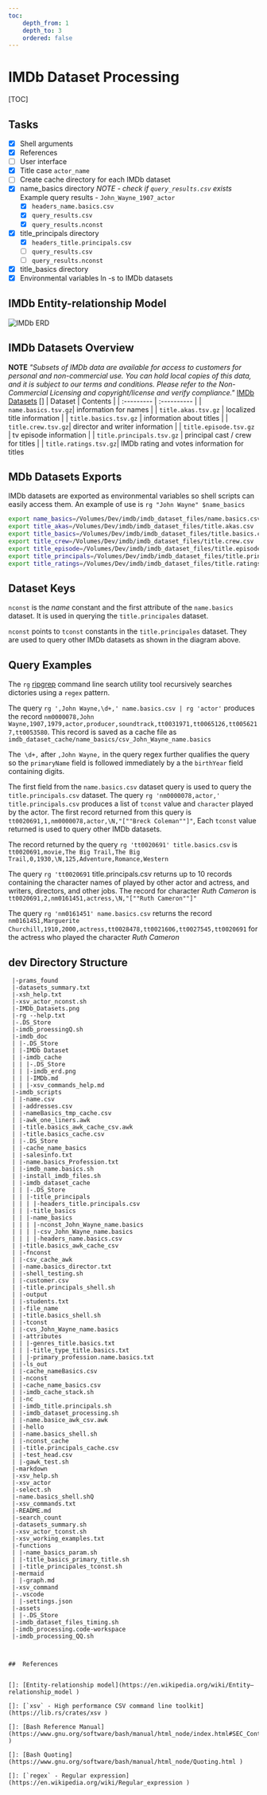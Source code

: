```yaml
---
toc:
    depth_from: 1
    depth_to: 3
    ordered: false
---  
```

  
#  IMDb Dataset Processing
  
[TOC]

##  Tasks
  
  
- [x]   Shell arguments
- [x]   References
- [ ]   User interface
- [x]   Title case `actor_name`
- [ ]   Create cache directory for each IMDb dataset
  - [x] name_basics directory
*NOTE - check if  `query_results.csv` exists*  
Example query results - `John_Wayne_1907_actor`
    - [x]   `headers_name.basics.csv`
    - [x]   `query_results.csv`
    - [x]   `query_results.nconst`

  - [x] title_principals directory
    - [x]   `headers_title.principals.csv`
    - [ ]   `query_results.csv`
    - [ ]   `query_results.nconst`

  - [x] title_basics directory
  - [x] Environmental variables ln -s to IMDb datasets
  
##  IMDb Entity-relationship Model 
  
  
![IMDb ERD](./imdb_scripts/assets/imdb_erd.png )
  
##  IMDb Datasets Overview
  
  
**NOTE** *"Subsets of IMDb data are available for access to customers for personal and non-commercial use. You can hold local copies of this data, and it is subject to our terms and conditions. Please refer to the Non-Commercial Licensing and copyright/license and verify compliance."* [IMDb Datasets](https://www.imdb.com/interfaces/ ) []
  | Dataset | Contents |
  | :--------- | :---------- |
|  `name.basics.tsv.gz`|    information for names |
|  `title.akas.tsv.gz` |   localized title information |
|  `title.basics.tsv.gz` |   information about titles |
|  `title.crew.tsv.gz`|    director and writer information  |
|  `title.episode.tsv.gz ` |    tv episode information |
|  `title.principals.tsv.gz` |    principal cast / crew for titles |
|  `title.ratings.tsv.gz`|    IMDb rating and votes information for titles
  
##  MDb Datasets Exports

IMDb datasets are exported as environmental variables so shell scripts can easily access them. An example of use is `rg "John Wayne" $name_basics`
```bash
export name_basics=/Volumes/Dev/imdb/imdb_dataset_files/name.basics.csv
export title_akas=/Volumes/Dev/imdb/imdb_dataset_files/title.akas.csv
export title_basics=/Volumes/Dev/imdb/imdb_dataset_files/title.basics.csv
export title_crew=/Volumes/Dev/imdb/imdb_dataset_files/title.crew.csv
export title_episode=/Volumes/Dev/imdb/imdb_dataset_files/title.episode.csv
export title_principals=/Volumes/Dev/imdb/imdb_dataset_files/title.principals.csv
export title_ratings=/Volumes/Dev/imdb/imdb_dataset_files/title.ratings.csv
```

##  Dataset Keys

  
`nconst` is the *name* constant and the first attribute of the `name.basics` dataset. It is used  in querying the `title.principales` dataset.

`nconst` points to `tconst` constants in the `title.principales` dataset.  They are used to query other IMDb datasets as shown in the diagram above.
  
  
##  Query Examples
  
  
The `rg` [ripgrep](https://crates.io/crates/ripgrep ) command line search utility tool   recursively searches dictories using a  `regex` pattern.
  
The query `rg ',John Wayne,\d+,' name.basics.csv | rg 'actor'` produces the record `nm0000078,John Wayne,1907,1979,actor,producer,soundtrack,tt0031971,tt0065126,tt0056217,tt0053580`. This record is saved as a cache file as `imdb_dataset_cache/name_basics/csv_John_Wayne_name.basics`
  
The` \d+,` after `,John Wayne,` in the query regex further qualifies the query so the `primaryName` field is followed immediately by a the `birthYear` field containing digits.
  
The first field from the `name.basics.csv` dataset query is used to query the `title.principals.csv` dataset. The query `rg 'nm0000078,actor,' title.principals.csv` produces a list of `tconst` value and `character` played by the actor. The first record returned from this query is `tt0020691,1,nm0000078,actor,\N,"[""Breck Coleman""]"`,  Each `tconst` value returned  is used to query other IMDb datasets.
  
The record returned by the query `rg 'tt0020691' title.basics.csv` is `tt0020691,movie,The Big Trail,The Big Trail,0,1930,\N,125,Adventure,Romance,Western`
  
The query `rg 'tt0020691` title.principals.csv returns up to 10 records containing the character names of played by other actor and actress, and writers, directors, and other jobs. The record for character *Ruth Cameron* is `tt0020691,2,nm0161451,actress,\N,"[""Ruth Cameron""]"`
  
The query `rg 'nm0161451' name.basics.csv` returns the record `nm0161451,Marguerite Churchill,1910,2000,actress,tt0028478,tt0021606,tt0027545,tt0020691` for the actress who played the character *Ruth Cameron*
  
  
##  dev Directory Structure

```shell
 |-prams_found
 |-datasets_summary.txt
 |-xsh_help.txt
 |-xsv_actor_nconst.sh
 |-IMDb_Datasets.png
 |-rg --help.txt
 |-.DS_Store
 |-imdb_proessingQ.sh
 |-imdb_doc
 | |-.DS_Store
 | |-IMDb Dataset
 | |-imdb_cache
 | | |-.DS_Store
 | | |-imdb_erd.png
 | | |-IMDb.md
 | | |-xsv_commands_help.md
 |-imdb_scripts
 | |-name.csv
 | |-addresses.csv
 | |-nameBasics_tmp_cache.csv
 | |-awk_one_liners.awk
 | |-title.basics_awk_cache_csv.awk
 | |-title.basics_cache.csv
 | |-.DS_Store
 | |-cache_name_basics
 | |-salesinfo.txt
 | |-name.basics_Profession.txt
 | |-imdb_name.basics.sh
 | |-install_imdb_files.sh
 | |-imdb_dataset_cache
 | | |-.DS_Store
 | | |-title_principals
 | | | |-headers_title.principals.csv
 | | |-title_basics
 | | |-name_basics
 | | | |-nconst_John_Wayne_name.basics
 | | | |-csv_John_Wayne_name.basics
 | | | |-headers_name.basics.csv
 | |-title.basics_awk_cache_csv
 | |-fnconst
 | |-csv_cache_awk
 | |-name.basics_director.txt
 | |-shell_testing.sh
 | |-customer.csv
 | |-title.principals_shell.sh
 | |-output
 | |-students.txt
 | |-file_name
 | |-title.basics_shell.sh
 | |-tconst
 | |-cvs_John_Wayne_name.basics
 | |-attributes
 | | |-genres_title.basics.txt
 | | |-title_type_title.basics.txt
 | | |-primary_profession.name.basics.txt
 | |-ls_out
 | |-cache_nameBasics.csv
 | |-nconst
 | |-cache_name_basics.csv
 | |-imdb_cache_stack.sh
 | |-nc
 | |-imdb_title.principals.sh
 | |-imdb_dataset_processing.sh
 | |-name.basice_awk_csv.awk
 | |-hello
 | |-name.basics_shell.sh
 | |-nconst_cache
 | |-title.principals_cache.csv
 | |-test_head.csv
 | |-gawk_test.sh
 |-markdown
 |-xsv_help.sh
 |-xsv_actor
 |-select.sh
 |-name.basics_shell.shQ
 |-xsv_commands.txt
 |-README.md
 |-search_count
 |-datasets_summary.sh
 |-xsv_actor_tconst.sh
 |-xsv_working_examples.txt
 |-functions
 | |-name_basics_param.sh
 | |-title_basics_primary_title.sh
 | |-title_principales_tconst.sh
 |-mermaid
 | |-graph.md
 |-xsv_command
 |-.vscode
 | |-settings.json
 |-assets
 | |-.DS_Store
 |-imdb_dataset_files_timing.sh
 |-imdb_processing.code-workspace
 |-imdb_processing_QQ.sh

  
  
##  References
  
  
[]: [Entity-relationship model](https://en.wikipedia.org/wiki/Entity–relationship_model )
  
[]: [`xsv` - High performance CSV command line toolkit](https://lib.rs/crates/xsv )
  
[]: [Bash Reference Manual](https://www.gnu.org/software/bash/manual/html_node/index.html#SEC_Contents )
  
[]: [Bash Quoting](https://www.gnu.org/software/bash/manual/html_node/Quoting.html )
  
[]: [`regex` - Regular expression](https://en.wikipedia.org/wiki/Regular_expression )
  
  